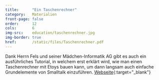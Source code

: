 ```yaml
---
title:      "Ein Taschenrechner"
category:   Materialien
front-page: false
order:      12
cols:       6
img-src:    education/taschenrechner.jpg
img-border: true
href:       /static/files/Taschenrechner.pdf
---
```


Dank Herrn Fels und seiner Mädchen-Informatik AG gibt es auch ein
ausführliches Tutorial, in welchem erst erklärt wird, wie man einen
Taschenrechner mit Etoys bauen kann, um dann langsam auch einfache
Grundelemente von Smalltalk einzuführen. [Webseite][website]{:target="_blank"}

[website]: http://www.gym-st-wolfhelm.de/faecher/informatik/VergangeneKurse/infag08/index.html
